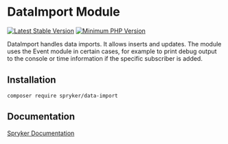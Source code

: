 # DataImport Module
[![Latest Stable Version](https://poser.pugx.org/spryker/data-import/v/stable.svg)](https://packagist.org/packages/spryker/data-import)
[![Minimum PHP Version](https://img.shields.io/badge/php-%3E%3D%208.1-8892BF.svg)](https://php.net/)

DataImport handles data imports. It allows inserts and updates. The module uses the Event module in certain cases, for example to print debug output to the console or time information if the specific subscriber is added.

## Installation

```
composer require spryker/data-import
```

## Documentation

[Spryker Documentation](https://docs.spryker.com)
